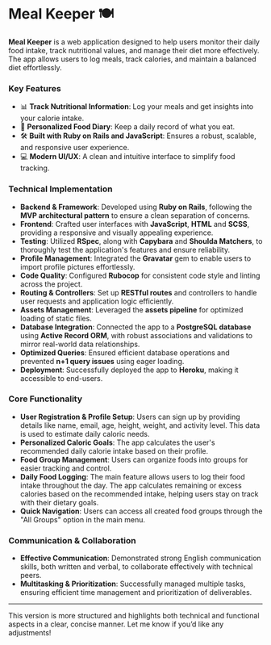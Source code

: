 # Meal Keeper 🍽️

**Meal Keeper** is a web application designed to help users monitor their daily food intake, track nutritional values, and manage their diet more effectively. The app allows users to log meals, track calories, and maintain a balanced diet effortlessly.

### Key Features
- 📊 **Track Nutritional Information**: Log your meals and get insights into your calorie intake.
- 🥗 **Personalized Food Diary**: Keep a daily record of what you eat.
- 🛠️ **Built with Ruby on Rails and JavaScript**: Ensures a robust, scalable, and responsive user experience.
- 💻 **Modern UI/UX**: A clean and intuitive interface to simplify food tracking.


### Technical Implementation
- **Backend & Framework**: Developed using **Ruby on Rails**, following the **MVP architectural pattern** to ensure a clean separation of concerns.
- **Frontend**: Crafted user interfaces with **JavaScript**, **HTML** and **SCSS**, providing a responsive and visually appealing experience.
- **Testing**: Utilized **RSpec**, along with **Capybara** and **Shoulda Matchers**, to thoroughly test the application's features and ensure reliability.
- **Profile Management**: Integrated the **Gravatar** gem to enable users to import profile pictures effortlessly.
- **Code Quality**: Configured **Rubocop** for consistent code style and linting across the project.
- **Routing & Controllers**: Set up **RESTful routes** and controllers to handle user requests and application logic efficiently.
- **Assets Management**: Leveraged the **assets pipeline** for optimized loading of static files.
- **Database Integration**: Connected the app to a **PostgreSQL database** using **Active Record ORM**, with robust associations and validations to mirror real-world data relationships.
- **Optimized Queries**: Ensured efficient database operations and prevented **n+1 query issues** using eager loading.
- **Deployment**: Successfully deployed the app to **Heroku**, making it accessible to end-users.

### Core Functionality
- **User Registration & Profile Setup**: Users can sign up by providing details like name, email, age, height, weight, and activity level. This data is used to estimate daily caloric needs.
- **Personalized Caloric Goals**: The app calculates the user's recommended daily calorie intake based on their profile.
- **Food Group Management**: Users can organize foods into groups for easier tracking and control.
- **Daily Food Logging**: The main feature allows users to log their food intake throughout the day. The app calculates remaining or excess calories based on the recommended intake, helping users stay on track with their dietary goals.
- **Quick Navigation**: Users can access all created food groups through the "All Groups" option in the main menu.

### Communication & Collaboration
- **Effective Communication**: Demonstrated strong English communication skills, both written and verbal, to collaborate effectively with technical peers.
- **Multitasking & Prioritization**: Successfully managed multiple tasks, ensuring efficient time management and prioritization of deliverables.

---

This version is more structured and highlights both technical and functional aspects in a clear, concise manner. Let me know if you’d like any adjustments!
